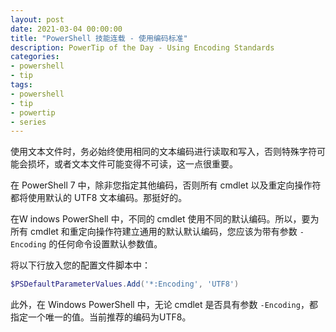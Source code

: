 ```yaml
---
layout: post
date: 2021-03-04 00:00:00
title: "PowerShell 技能连载 - 使用编码标准"
description: PowerTip of the Day - Using Encoding Standards
categories:
- powershell
- tip
tags:
- powershell
- tip
- powertip
- series
---
```

使用文本文件时，务必始终使用相同的文本编码进行读取和写入，否则特殊字符可能会损坏，或者文本文件可能变得不可读，这一点很重要。

在 PowerShell 7 中，除非您指定其他编码，否则所有 cmdlet 以及重定向操作符都将使用默认的 UTF8 文本编码。那挺好的。

在W indows PowerShell 中，不同的 cmdlet 使用不同的默认编码。所以，要为所有 cmdlet 和重定向操作符建立通用的默认默认编码，您应该为带有参数 `-Encoding` 的任何命令设置默认参数值。

将以下行放入您的配置文件脚本中：

```powershell
$PSDefaultParameterValues.Add('*:Encoding', 'UTF8')
```

此外，在 Windows PowerShell 中，无论 cmdlet 是否具有参数 `-Encoding`，都指定一个唯一的值。当前推荐的编码为UTF8。

<!--本文国际来源：[Using Encoding Standards](https://community.idera.com/database-tools/powershell/powertips/b/tips/posts/using-encoding-standards)-->
